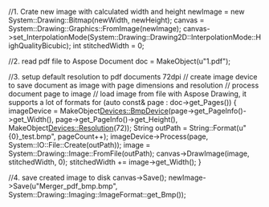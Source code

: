 
//1. Crate new image with calculated width and height
newImage = new System::Drawing::Bitmap(newWidth, newHeight);
canvas = System::Drawing::Graphics::FromImage(newImage);
canvas->set_InterpolationMode(System::Drawing::Drawing2D::InterpolationMode::HighQualityBicubic);
int stitchedWidth = 0;

//2. read pdf file to Aspose Document
doc = MakeObject<Document>(u"1.pdf");

//3. setup default resolution to pdf documents 72dpi
// create image device to save document as image with page dimensions and resolution
// process document page to image
// load image from file with Aspose Drawing, it supports a lot of formats
for (auto const& page : doc->get_Pages()) {
	imageDevice = MakeObject<Devices::BmpDevice>(page->get_PageInfo()->get_Width(), page->get_PageInfo()->get_Height(), MakeObject<Devices::Resolution>(72));
	String outPath = String::Format(u"{0}_test.bmp", pageCount++);
	imageDevice->Process(page, System::IO::File::Create(outPath));
	image = System::Drawing::Image::FromFile(outPath);
	canvas->DrawImage(image, stitchedWidth, 0);
	stitchedWidth += image->get_Width();
}


//4. save created image to disk
canvas->Save();
newImage->Save(u"Merger_pdf_bmp.bmp", System::Drawing::Imaging::ImageFormat::get_Bmp());
